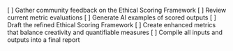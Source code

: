[ ] Gather community feedback on the Ethical Scoring Framework
[ ] Review current metric evaluations
[ ] Generate AI examples of scored outputs
[ ] Draft the refined Ethical Scoring Framework
[ ] Create enhanced metrics that balance creativity and quantifiable measures
[ ] Compile all inputs and outputs into a final report